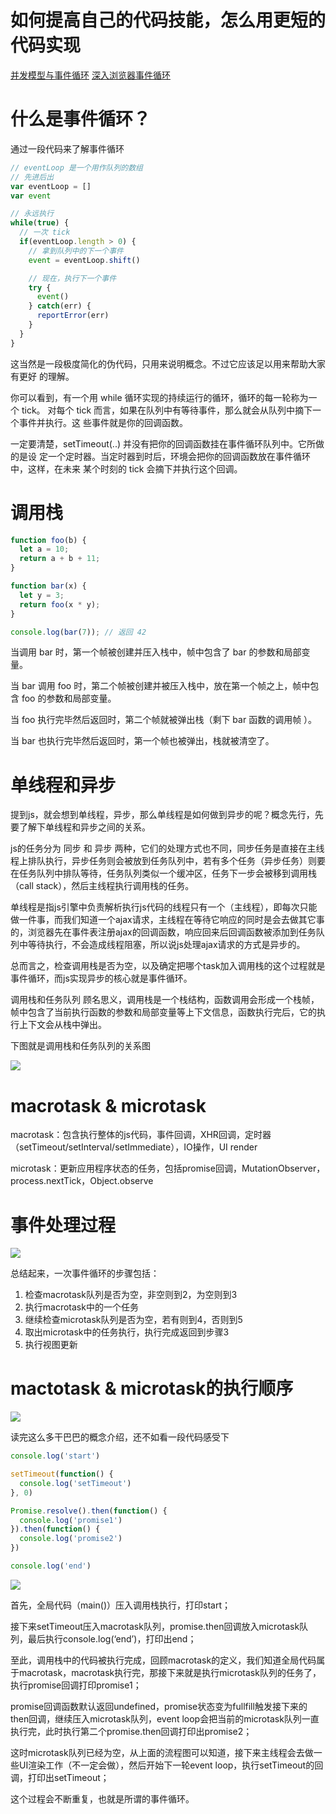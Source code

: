 # 如何提高自己的代码技能，怎么用更短的代码实现

[并发模型与事件循环](https://developer.mozilla.org/zh-CN/docs/Web/JavaScript/EventLoop)
[深入浏览器事件循环](http://lynnelv.github.io/js-event-loop-browser)

# 什么是事件循环？

通过一段代码来了解事件循环

```js
// eventLoop 是一个用作队列的数组
// 先进后出
var eventLoop = []
var event

// 永远执行
while(true) {
  // 一次 tick
  if(eventLoop.length > 0) {
    // 拿到队列中的下一个事件
    event = eventLoop.shift()

    // 现在，执行下一个事件
    try {
      event()
    } catch(err) {
      reportError(err)
    }
  }
}
```

这当然是一段极度简化的伪代码，只用来说明概念。不过它应该足以用来帮助大家有更好
的理解。

你可以看到，有一个用 while 循环实现的持续运行的循环，循环的每一轮称为一个 tick。
对每个 tick 而言，如果在队列中有等待事件，那么就会从队列中摘下一个事件并执行。这
些事件就是你的回调函数。

一定要清楚，setTimeout(..) 并没有把你的回调函数挂在事件循环队列中。它所做的是设
定一个定时器。当定时器到时后，环境会把你的回调函数放在事件循环中，这样，在未来
某个时刻的 tick 会摘下并执行这个回调。

# 调用栈

```js
function foo(b) {
  let a = 10;
  return a + b + 11;
}

function bar(x) {
  let y = 3;
  return foo(x * y);
}

console.log(bar(7)); // 返回 42
```

当调用 bar 时，第一个帧被创建并压入栈中，帧中包含了 bar 的参数和局部变量。

当 bar 调用 foo 时，第二个帧被创建并被压入栈中，放在第一个帧之上，帧中包含 foo 的参数和局部变量。

当 foo 执行完毕然后返回时，第二个帧就被弹出栈（剩下 bar 函数的调用帧 ）。

当 bar 也执行完毕然后返回时，第一个帧也被弹出，栈就被清空了。

# 单线程和异步

提到js，就会想到单线程，异步，那么单线程是如何做到异步的呢？概念先行，先要了解下单线程和异步之间的关系。

js的任务分为 同步 和 异步 两种，它们的处理方式也不同，同步任务是直接在主线程上排队执行，异步任务则会被放到任务队列中，若有多个任务（异步任务）则要在任务队列中排队等待，任务队列类似一个缓冲区，任务下一步会被移到调用栈（call stack），然后主线程执行调用栈的任务。

单线程是指js引擎中负责解析执行js代码的线程只有一个（主线程），即每次只能做一件事，而我们知道一个ajax请求，主线程在等待它响应的同时是会去做其它事的，浏览器先在事件表注册ajax的回调函数，响应回来后回调函数被添加到任务队列中等待执行，不会造成线程阻塞，所以说js处理ajax请求的方式是异步的。

总而言之，检查调用栈是否为空，以及确定把哪个task加入调用栈的这个过程就是事件循环，而js实现异步的核心就是事件循环。

调用栈和任务队列
顾名思义，调用栈是一个栈结构，函数调用会形成一个栈帧，帧中包含了当前执行函数的参数和局部变量等上下文信息，函数执行完后，它的执行上下文会从栈中弹出。

下图就是调用栈和任务队列的关系图

![](http://lynnelv.github.io/img/article/event-loop/callstack.png)

# macrotask & microtask

macrotask：包含执行整体的js代码，事件回调，XHR回调，定时器（setTimeout/setInterval/setImmediate），IO操作，UI render

microtask：更新应用程序状态的任务，包括promise回调，MutationObserver，process.nextTick，Object.observe

# 事件处理过程

![](http://lynnelv.github.io/img/article/event-loop/event-loop.jpg)

总结起来，一次事件循环的步骤包括：

1. 检查macrotask队列是否为空，非空则到2，为空则到3
2. 执行macrotask中的一个任务
3. 继续检查microtask队列是否为空，若有则到4，否则到5
4. 取出microtask中的任务执行，执行完成返回到步骤3
5. 执行视图更新

# mactotask & microtask的执行顺序

![](http://lynnelv.github.io/img/article/event-loop/ma(i)crotask.png)

读完这么多干巴巴的概念介绍，还不如看一段代码感受下

```js
console.log('start')

setTimeout(function() {
  console.log('setTimeout')
}, 0)

Promise.resolve().then(function() {
  console.log('promise1')
}).then(function() {
  console.log('promise2')
})

console.log('end')
```

![](http://lynnelv.github.io/img/article/event-loop/browser-deom1-excute-animate.gif)

首先，全局代码（main()）压入调用栈执行，打印start；

接下来setTimeout压入macrotask队列，promise.then回调放入microtask队列，最后执行console.log(‘end’)，打印出end；

至此，调用栈中的代码被执行完成，回顾macrotask的定义，我们知道全局代码属于macrotask，macrotask执行完，那接下来就是执行microtask队列的任务了，执行promise回调打印promise1；

promise回调函数默认返回undefined，promise状态变为fullfill触发接下来的then回调，继续压入microtask队列，event loop会把当前的microtask队列一直执行完，此时执行第二个promise.then回调打印出promise2；

这时microtask队列已经为空，从上面的流程图可以知道，接下来主线程会去做一些UI渲染工作（不一定会做），然后开始下一轮event loop，执行setTimeout的回调，打印出setTimeout；

这个过程会不断重复，也就是所谓的事件循环。

